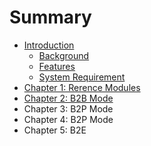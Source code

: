 # Summary

* [Introduction](README.md)
   * [Background](background.md)
   * [Features](features.md)
   * [System Requirement](system_requirement.md)
* [Chapter 1: Rerence Modules](chapter1.md)
* [Chapter 2: B2B Mode](chapter_2_b2b_mode.md)
* Chapter 3: B2P Mode
* Chapter 4: B2P Mode
* Chapter 5: B2E


